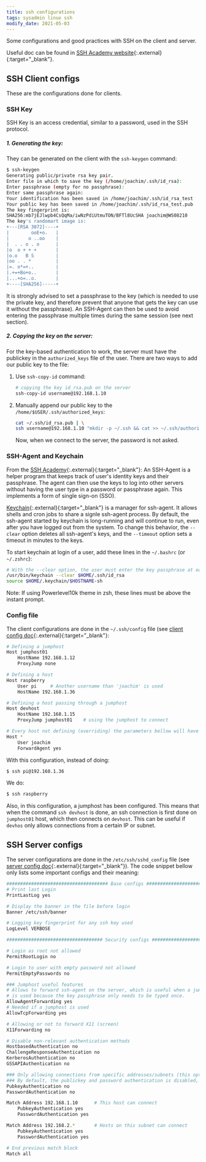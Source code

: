```yaml
---
title: ssh configurations
tags: sysadmin linux ssh
modify_date: 2021-05-03
---
```


Some configurations and good practices with SSH on the client and server. 

<!--more-->

Useful doc can be found in [SSH Academy website](https://www.ssh.com/academy/ssh){:.external}{:target="_blank"}.


## SSH Client configs 

These are the configurations done for clients.

### SSH Key

SSH Key is an access credential, similar to a password, used in the SSH protocol. 

##### 1. Generating the key:

They can be generated on the client with the `ssh-keygen` command:

```bash
$ ssh-keygen
Generating public/private rsa key pair.
Enter file in which to save the key (/home/joachim/.ssh/id_rsa): 
Enter passphrase (empty for no passphrase):
Enter same passphrase again:
Your identification has been saved in /home/joachim/.ssh/id_rsa_test
Your public key has been saved in /home/joachim/.ssh/id_rsa_test.pub
The key fingerprint is:
SHA256:mb7jEJlwpb4CsQqMa/iwNzPdiUtmuTON/BFTl8UcSHA joachim@WS08210
The key's randomart image is:
+---[RSA 3072]----+
|        ooE+o.   |
|       o ..oo    |
|  . . o . o      |
|o  o + + +       |
|o.o   B S        |
|oo . . *         |
|=. o*=+..        |
|.+=+Bo+o..       |
|...+o=..o.       |
+----[SHA256]-----+
```

It is strongly advised to set a passphrase to the key (which is needed to use the private key, and therefore prevent that anyone that gets the key can use it without the passphrase). An SSH-Agent can then be used to avoid entering the passphrase multiple times during the same session (see next section).

##### 2. Copying the key on the server:

For the key-based authentication to work, the server must have the publickey in the `authorized_keys` file of the user. There are two ways to add our public key to the file:

1. Use `ssh-copy-id` command:

   ```bash
   # copying the key id_rsa.pub on the server
   ssh-copy-id username@192.168.1.10
   ```

2. Manually append our public key to the `/home/$USER/.ssh/authorized_keys`:

   ```bash
   cat ~/.ssh/id_rsa.pub | \
   ssh username@192.168.1.10 "mkdir -p ~/.ssh && cat >> ~/.ssh/authorized_keys"
   ```

   Now, when we connect to the server, the password is not asked.

### SSH-Agent and Keychain

From the [SSH Academy](https://www.ssh.com/academy/ssh/agent){:.external}{:target="_blank"}:
An SSH-Agent is a helper program that keeps track of user's identity keys and their passphrase. The agent can then use the keys to log into other servers without having the user type in a password or passphrase again. This implements a form of single sign-on (SSO).

[Keychain](https://linux.die.net/man/1/keychain){:.external}{:target="_blank"} is a manager for ssh-agent. It allows shells and cron jobs to share a signle ssh-agent process. By default, the ssh-agent started by keychain is long-running and will continue to run, even after you have logged out from the system. To change this behavior, the `--clear` option deletes all ssh-agent's keys, and the `--timeout` option sets a timeout in minutes to the keys.

To start keychain at login of a user, add these lines in the `~/.bashrc` (or `~/.zshrc`):

```bash
# With the --clear option, the user must enter the key passphrase at each new login
/usr/bin/keychain --clear $HOME/.ssh/id_rsa
source $HOME/.keychain/$HOSTNAME-sh
```

Note: If using Powerlevel10k theme in zsh, these lines must be above the instant prompt.

### Config file

The client configurations are done in the `~/.ssh/config` file (see [client config doc](https://www.ssh.com/academy/ssh/config){:.external}{:target="_blank"}:

```bash
# Defining a jumphost
Host jumphost01
    HostName 192.168.1.12
    ProxyJump none

# Defining a host
Host raspberry
    User pi     # Another username than 'joachim' is used
    HostName 192.168.1.36

# Defining a host passing through a jumphost
Host devhost
    HostName 192.168.1.15
    ProxyJump jumphost01    # using the jumphost to connect

# Every host not defining (overriding) the parameters bellow will have their value 
Host *
    User joachim
    ForwardAgent yes
```

With this configuration, instead of doing:

```bash
$ ssh pi@192.168.1.36
```

We do:

```bash
$ ssh raspberry
```

Also, in this configuration, a jumphost has been configured. This means that when the command `ssh devhost` is done, an ssh connection is first done on `jumphost01` host, which then connects on `devhost`. This can be useful if `devhos` only allows connections from a certain IP or subnet.

## SSH Server configs

The server configurations are done in the `/etc/ssh/sshd_config` file (see [server config doc](https://www.ssh.com/academy/ssh/sshd_config){:.external}{:target="_blank"}). The code snippet bellow only lists some important configs and their meaning:

```bash
##################################### Base configs #####################################
# Print last Login
PrintLastLog yes

# Display the banner in the file before login
Banner /etc/ssh/banner

# Logging key fingerprint for any ssh key used
LogLevel VERBOSE

################################### Security configs ###################################

# Login as root not allowed
PermitRootLogin no

# Login to user with empty password not allowed
PermitEmptyPasswords no

### Jumphost useful features
# Allows to forward ssh-agent on the server, which is useful when a jumphost
# is used because the key passphrase only needs to be typed once.
AllowAgentForwarding yes
# Needed if a jumphost is used
AllowTcpForwarding yes

# Allowing or not to forward X11 (screen)
X11Forwarding no

# Disable non-relevant authentication methods
HostbasedAuthentication no
ChallengeResponseAuthentication no
KerberosAuthentication no
GSSAPIAuthentication no

### Only allowing connections from specific addresses/subnets (this option can be used for better security)
### By default, the publickey and password authentication is disabled, but on a match, it is overriden
PubkeyAuthentication no
PasswordAuthentication no

Match Address 192.168.1.10      # This host can connect
    PubkeyAuthentication yes
    PasswordAuthentication yes

Match Address 192.168.2.*       # Hosts on this subnet can connect
    PubkeyAuthentication yes
    PasswordAuthentication yes

# End previous match block
Match all

```
